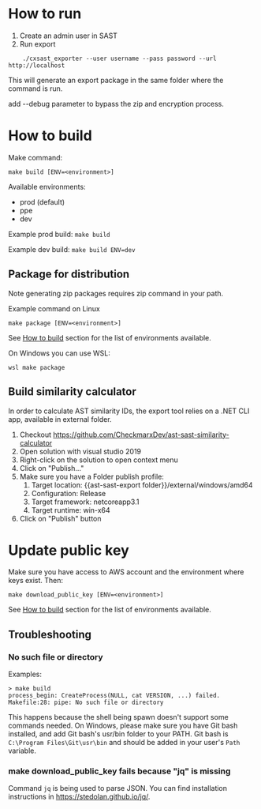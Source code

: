 # How to run

1. Create an admin user in SAST
2. Run export
```
    ./cxsast_exporter --user username --pass password --url http://localhost
```

This will generate an export package in the same folder where the command is run.

add --debug parameter to bypass the zip and encryption process. 

# How to build

Make command:
```
make build [ENV=<environment>]
```

Available environments:
 * prod (default)
 * ppe
 * dev

Example prod build: `make build`

Example dev build: `make build ENV=dev`

## Package for distribution

Note generating zip packages requires zip command in your path.

Example command on Linux
```
make package [ENV=<environment>]
```

See [How to build](#how-to-build) section for the list of environments available.

On Windows you can use WSL:
```
wsl make package
```

## Build similarity calculator

In order to calculate AST similarity IDs, the export tool relies on a .NET CLI app, available in external folder.  

1. Checkout https://github.com/CheckmarxDev/ast-sast-similarity-calculator
2. Open solution with visual studio 2019
3. Right-click on the solution to open context menu
4. Click on "Publish..."
5. Make sure you have a Folder publish profile:
   1. Target location: {{ast-sast-export folder}}/external/windows/amd64
   2. Configuration: Release
   3. Target framework: netcoreapp3.1
   4. Target runtime: win-x64
6. Click on "Publish" button

# Update public key

Make sure you have access to AWS account and the environment where keys exist. Then:  
```
make download_public_key [ENV=<environment>]
```

See [How to build](#how-to-build) section for the list of environments available.

## Troubleshooting

### No such file or directory

Examples:

```
> make build
process_begin: CreateProcess(NULL, cat VERSION, ...) failed.
Makefile:28: pipe: No such file or directory
```

This happens because the shell being spawn doesn't support some commands needed.
On Windows, please make sure you have Git bash installed, and add Git bash's usr/bin folder to your PATH.
Git bash is `C:\Program Files\Git\usr\bin` and should be added in your user's `Path` variable.

### make download_public_key fails because "jq" is missing

Command `jq` is being used to parse JSON. You can find installation instructions in https://stedolan.github.io/jq/. 
